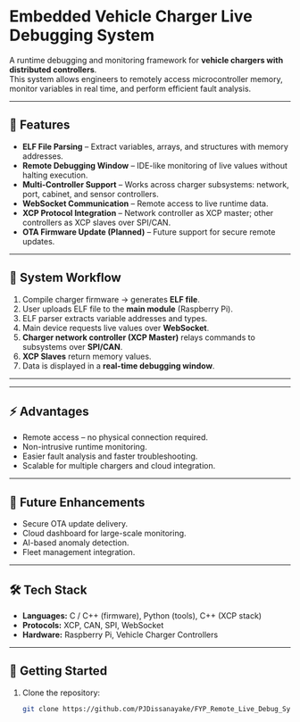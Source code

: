 # Embedded Vehicle Charger Live Debugging System  

A runtime debugging and monitoring framework for **vehicle chargers with distributed controllers**.  
This system allows engineers to remotely access microcontroller memory, monitor variables in real time, and perform efficient fault analysis.  

---

## 🚀 Features  
- **ELF File Parsing** – Extract variables, arrays, and structures with memory addresses.  
- **Remote Debugging Window** – IDE-like monitoring of live values without halting execution.  
- **Multi-Controller Support** – Works across charger subsystems: network, port, cabinet, and sensor controllers.  
- **WebSocket Communication** – Remote access to live runtime data.  
- **XCP Protocol Integration** – Network controller as XCP master; other controllers as XCP slaves over SPI/CAN.  
- **OTA Firmware Update (Planned)** – Future support for secure remote updates.  

---

## 📖 System Workflow  
1. Compile charger firmware → generates **ELF file**.  
2. User uploads ELF file to the **main module** (Raspberry Pi).  
3. ELF parser extracts variable addresses and types.  
4. Main device requests live values over **WebSocket**.  
5. **Charger network controller (XCP Master)** relays commands to subsystems over **SPI/CAN**.  
6. **XCP Slaves** return memory values.  
7. Data is displayed in a **real-time debugging window**.  

---


---

## ⚡ Advantages  
- Remote access – no physical connection required.  
- Non-intrusive runtime monitoring.  
- Easier fault analysis and faster troubleshooting.  
- Scalable for multiple chargers and cloud integration.  

---

## 🔮 Future Enhancements  
- Secure OTA update delivery.  
- Cloud dashboard for large-scale monitoring.  
- AI-based anomaly detection.  
- Fleet management integration.  

---

## 🛠️ Tech Stack  
- **Languages:** C / C++ (firmware), Python (tools), C++ (XCP stack)  
- **Protocols:** XCP, CAN, SPI, WebSocket  
- **Hardware:** Raspberry Pi, Vehicle Charger Controllers  

---

## 📌 Getting Started  
1. Clone the repository:  
   ```bash
   git clone https://github.com/PJDissanayake/FYP_Remote_Live_Debug_System.git

